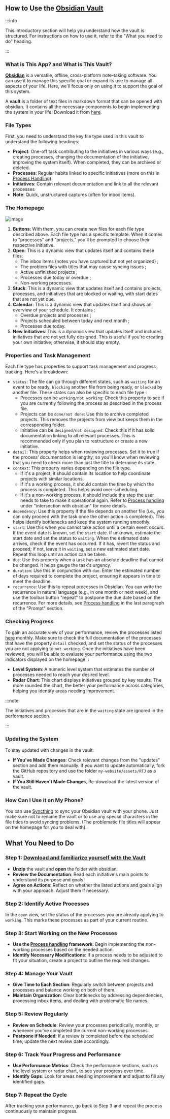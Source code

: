 ## How to Use the [Obsidian Vault](../../../assets/RTJ.zip)

:::info

This introductory section will help you understand how the vault is structured. For instructions on how to use it, refer to the "What you need to do" heading.

:::

### What is This App? and What is This Vault?

[**Obsidian**](https://obsidian.md/) is a versatile, offline, cross-platform note-taking software. You can use it to manage this specific goal or expand its use to manage all aspects of your life. Here, we'll focus only on using it to support the goal of this system.

A **vault** is a folder of text files in markdown format that can be opened with obsidian. It contains all the necessary components to begin implementing the system in your life. Download it from [here](../../../assets/RTJ.zip).

### File Types

First, you need to understand the key file type used in this vault to understand the following headings:

* **Project**: One-off task contributing to the initiatives in various ways (e.g., creating processes, changing the documentation of the initiative, improving the system itself). When completed, they can be archived or deleted.
* **Processes**: Regular habits linked to specific initiatives (more on this in [Process Handling](docs/sidebar1/Resources/Process%20handling.md)).
* **Initiatives**: Contain relevant documentation and link to all the relevant processes
* **Note**: Quick, unstructured captures (often for inbox items).

### The Homepage

![image](../../../assets/screenshot.png)

1. **Buttons**: With them, you can create new files for each file type described above. Each file type has a specific template. When it comes to "processes" and "projects," you'll be prompted to choose their respective initiative.
2. **Open**: This is a dynamic view that updates itself and contains these files:
	* The inbox items (notes you have captured but not yet organized) ;
	* The problem files with titles that may cause syncing issues ;
	* Active unfinished projects ;
	* Processes due today or overdue ;
	* Non-working processes.
3. **Stuck**: This is a dynamic view that updates itself and contains projects, processes, and initiatives that are blocked or waiting, with start dates that are not yet due.
4. **Calendar**: This is a dynamic view that updates itself and shows an overview of your schedule. It contains :
	* Overdue projects and processes ;
	* Projects scheduled between today and next month ;
	* Processes due today.
5. **New Initiatives**: This is a dynamic view that updates itself and includes initiatives that are not yet fully designed. This is useful if you're creating your own initiative; otherwise, it should stay empty.

### Properties and Task Management

Each file type has properties to support task management and progress tracking. Here's a breakdown:

* `status`: The file can go through different states, such as `waiting` for an event to be ready, `blocking` another file from being ready, or `blocked` by another file. These states can also be specific to each file type :
	* Processes can be `working/not working`: Check this property to see if you are currently following the process as described in the process file.
	* Projects can be `done/not done`: Use this to archive completed projects. This removes the projects from view but keeps them in the corresponding folder.
	* Initiative can be `designed/not designed`: Check this if it has solid documentation linking to all relevant processes. This is recommended only if you plan to restructure or create a new initiative.
* `detail`: This property helps when reviewing processes. Set it to true if the process’ documentation is lengthy, so you'll know when reviewing that you need to check more than just the title to determine its state.
* `context`: This property varies depending on the file type.
	* If it's a project, it should contain its location to help coordinate projects with similar locations.
	* If it's a working process, it should contain the time by which the process is completed. This helps avoid over-scheduling.
	* If it's a non-working process, it should include the step the user needs to take to make it operational again. Refer to [Process handling](docs/sidebar1/Resources/Process%20handling.md) under "intersection with obsidian" for more details.
* `dependency`: Use this property if the file depends on another file (i.e., you can only proceed with the task once the other action is completed). This helps identify bottlenecks and keep the system running smoothly.
* `start`: Use this when you cannot take action until a certain event occurs. If the event date is known, set the `start` date. If unknown, estimate the start date and set the status to `waiting`. When the estimated date arrives, check if the event has occurred. If it has, revert the status and proceed; if not, leave it in `waiting`, set a new estimated start date. Repeat this loop until an action can be taken.
* `due`: Use this property when a task has an absolute deadline that cannot be changed. It helps gauge the task's urgency.
* `duration`: Use this in conjunction with `due`. Enter the estimated number of days required to complete the project, ensuring it appears in time to meet the deadline.
* `recurrence`: Use this to repeat processes in Obsidian. You can write the recurrence in natural language (e.g., in one month or next week), and use the toolbar button "repeat" to postpone the due date based on the recurrence. For more details, see [Process handling](docs/sidebar1/Resources/Process%20handling.md) in the last paragraph of the "Prompt" section.

### Checking Progress

To gain an accurate view of your performance, review the processes listed [here](docs/sidebar1/Processes/Review%20initiatives%20and%20processes.md) monthly. Make sure to check the full documentation of the processes that have the property `detail` checked, and set the status of the processes you are not applying to `not working`. Once the initiatives have been reviewed, you will be able to evaluate your performance using the two indicators displayed on the homepage. :

* **Level System**: A numeric level system that estimates the number of processes needed to reach your desired level.
* **Radar Chart**: This chart displays initiatives grouped by key results. The more rounded the chart, the better your performance across categories, helping you identify areas needing improvement.

:::note

The initiatives and processes that are in the `waiting` state are ignored in the performance section.

:::

### Updating the System

To stay updated with changes in the vault:

* **If You've Made Changes**: Check relevant changes from the "updates" section and add them manually. If you want to update automatically, fork the GitHub repository and use the folder `my-website/assets/RTJ` as a vault.
* **If You Still Haven't Made Changes**, Re-download the latest version of the vault.

### How Can I Use it on My Phone?

You can use [Syncthing](https://syncthing.net/) to sync your Obsidian vault with your phone. Just make sure not to rename the vault or to use any special characters in the file titles to avoid syncing problems. (The problematic file titles will appear on the homepage for you to deal with).

## What You Need to Do

### Step 1: [Download and familiarize yourself with the Vault](../../../assets/RTJ.zip)

* **Unzip** the vault and **open** the folder with obsidian.
* **Review the Documentation**: Read each initiative's main points to understand its purpose and goals.
* **Agree on Actions**: Reflect on whether the listed actions and goals align with your approach. Adjust them if necessary.

### Step 2: Identify Active Processes

In the `open` view, set the status of the processes you are already applying to `working`. This marks these processes as part of your current routine.

### Step 3: Start Working on the New Processes

* **Use the [Process handling](docs/sidebar1/Resources/Process%20handling.md) framework**: Begin implementing the non-working processes based on the needed action.
* **Identify Necessary Modifications**: If a process needs to be adjusted to fit your situation, create a project to outline the required changes.

### Step 4: Manage Your Vault

* **Give Time to Each Section**: Regularly switch between projects and processes and balance working on both of them.
* **Maintain Organization**: Clear bottlenecks by addressing dependencies, processing inbox items, and dealing with problematic file names.

### Step 5: Review Regularly

* **Review on Schedule**: Review your processes periodically, monthly, or whenever you've completed the current non-working processes.
* **Postpone if Needed**: If a review is completed before the scheduled time, update the next review date accordingly.

### Step 6: Track Your Progress and Performance

* **Use Performance Metrics**: Check the performance sections, such as the level system or radar chart, to see your progress over time.
* **Identify Gaps**: Look for areas needing improvement and adjust to fill any identified gaps.

### Step 7: Repeat the Cycle

After tracking your performance, go back to Step 3 and repeat the process continuously to maintain progress.
